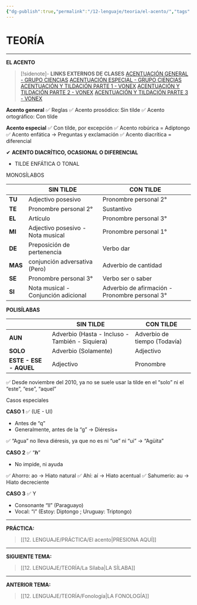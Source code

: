 ```yaml
---
{"dg-publish":true,"permalink":"/12-lenguaje/teoria/el-acento/","tags":["Lenguaje","Teoría"]}
---
```


# TEORÍA
---
**EL ACENTO** 

>[!sidenote]- **LINKS EXTERNOS DE CLASES** 
>[ACENTUACIÓN GENERAL - GRUPO CIENCIAS](https://www.youtube.com/watch?v=H_O1TOAVNVI) 
>[ACENTUACIÓN ESPECIAL - GRUPO CIENCIAS](https://www.youtube.com/watch?v=76mM0Mx3c7c) 
>[ACENTUACIÓN Y TILDACIÓN PARTE 1 - VONEX](https://www.youtube.com/watch?v=2hCj_qYV1Pg) 
>[ACENTUACIÓN Y TILDACIÓN PARTE 2 - VONEX](https://www.youtube.com/watch?v=ffHaWi4OzX8) 
>[ACENTUACIÓN Y TILDACIÓN PARTE 3 - VONEX](https://www.youtube.com/watch?v=-4eARqPSD00)


**Acento general**
✅ Reglas
✅ Acento prosódico: Sin tilde
✅ Acento ortográfico: Con tilde

**Acento especial**
✅ Con tilde, por excepción
✅ Acento robúrica = Adiptongo
✅ Acento enfática → Preguntas y exclamación
✅ Acento diacrítica = diferencial

✔ **ACENTO DIACRÍTICO, OCASIONAL O DIFERENCIAL**
- TILDE ENFÁTICA O TONAL

MONOSÍLABOS

|     | SIN TILDE                           | CON TILDE                                      |
| --- | ----------------------------------- | ---------------------------------------------- |
| **TU**  | Adjectivo posesivo                  | Pronombre personal 2°                          |
| **TE**  | Pronombre personal 2°               | Sustantivo                                     |
| **EL**  | Artículo                            | Pronombre personal 3°                          |
| **MI**  | Adjectivo posesivo - Nota musical   | Pronombre personal 1°                          |
| **DE**  | Preposición de pertenencia          | Verbo dar                                      |
| **MAS** | conjunción adversativa (Pero)       | Adverbio de cantidad                           |
| **SE**  | Pronombre personal 3°               | Verbo ser o saber                              |
| **SI**  | Nota musical - Conjunción adicional | Adverbio de afirmación - Pronombre personal 3° |
**POLISÍLABAS**

|                    | SIN TILDE                                       | CON TILDE                    |
| ------------------ | ----------------------------------------------- | ---------------------------- |
| **AUN**                | Adverbio (Hasta - Incluso - También - Siquiera) | Adverbio de tiempo (Todavía) |
| **SOLO**               | Adverbio (Solamente)                            | Adjectivo                    |
| **ESTE - ESE - AQUEL** | Adjectivo                                       | Pronombre                    |

✅ Desde noviembre del 2010, ya no se suele usar la tilde en el “solo” ni el “este”, “ese”, “aquel”

Casos especiales

**CASO 1**
✅ (UE - UI)
- Antes de “q”
- Generalmente, antes de la “g” → Diéresis+

✅ “Agua” no lleva diéresis, ya que no es ni “ue” ni “ui” → “Agüita”

**CASO 2**
✅ “_____h_____”
- No impide, ni ayuda

✅ Ahorro: ao → Hiato natural
✅ Ahí: aí → Hiato acentual
✅ Sahumerio: au → Hiato decreciente

**CASO 3**
✅ Y
- Consonante “ll” (Paraguayo)
- Vocal: “i” (Estoy: Diptongo ; Uruguay: Triptongo)

---
**PRÁCTICA:** 
>[[12. LENGUAJE/PRÁCTICA/El acento\|PRESIONA AQUÍ]]

---
**SIGUIENTE TEMA:** 
>[[12. LENGUAJE/TEORÍA/La Sílaba\|LA SÍLABA]]

---
**ANTERIOR TEMA:** 
>[[12. LENGUAJE/TEORÍA/Fonología\|LA FONOLOGÍA]]
